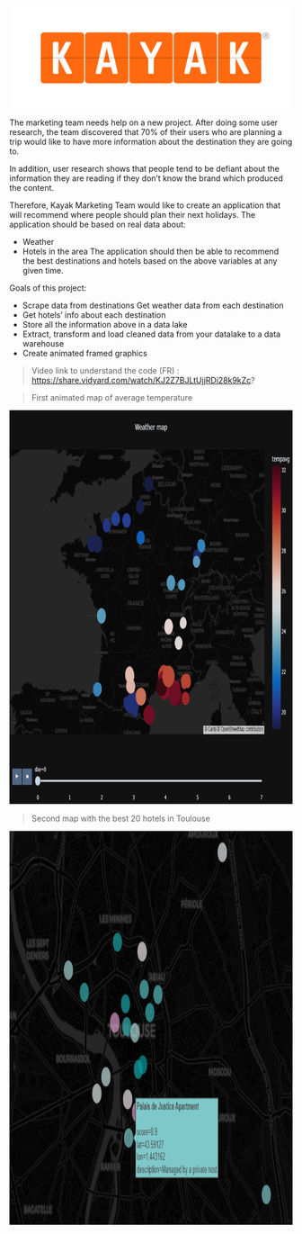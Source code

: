 <img src='kayak.png'>

The marketing team needs help on a new project. After doing some user research, the team discovered that 70% of their users who are planning a trip would like to have more information about the destination they are going to.

In addition, user research shows that people tend to be defiant about the information they are reading if they don’t know the brand which produced the content.

Therefore, Kayak Marketing Team would like to create an application that will recommend where people should plan their next holidays. The application should be based on real data about:

- Weather
- Hotels in the area The application should then be able to recommend the best destinations and hotels based on the above variables at any given time.

Goals of this project:

- Scrape data from destinations Get weather data from each destination
- Get hotels’ info about each destination
- Store all the information above in a data lake
- Extract, transform and load cleaned data from your datalake to a data warehouse
- Create animated framed graphics

> Video link to understand the code (FR) : https://share.vidyard.com/watch/KJ2Z7BJLtUjjRDi28k9kZc?

> First animated map of average temperature
<img src='src/tempavg.png' width="800" height="700">

> Second map with the best 20 hotels in Toulouse 
<img src='src/hotels.png' width="800" height="700">
